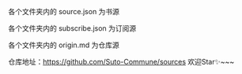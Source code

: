 各个文件夹内的 source.json 为书源

各个文件夹内的 subscribe.json 为订阅源

各个文件夹内的 origin.md 为仓库源

仓库地址：https://github.com/Suto-Commune/sources 欢迎Star✨~~~